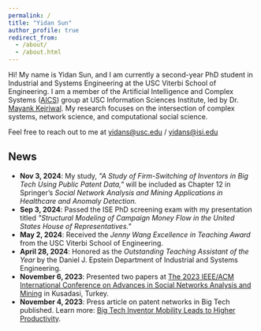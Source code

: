 ```yaml
---
permalink: /
title: "Yidan Sun"
author_profile: true
redirect_from: 
  - /about/
  - /about.html
---
```


Hi! My name is Yidan Sun, and I am currently a second-year PhD student in Industrial and Systems Engineering at the USC Viterbi School of Engineering. I am a member of the Artificial Intelligence and Complex Systems ([AICS](https://aicomplex.github.io/)) group at USC Information Sciences Institute, led by Dr. [Mayank Kejriwal](https://viterbi.usc.edu/directory/faculty/Kejriwal/Mayank). My research focuses on the intersection of complex systems, network science, and computational social science.

Feel free to reach out to me at yidans@usc.edu / yidans@isi.edu

## News
- **Nov 3, 2024**: My study, *"A Study of Firm-Switching of Inventors in Big Tech Using Public Patent Data,"* will be included as Chapter 12 in Springer’s *Social Network Analysis and Mining Applications in Healthcare and Anomaly Detection.*
- **Sep 3, 2024**: Passed the ISE PhD screening exam with my presentation titled *"Structural Modeling of Campaign Money Flow in the United States House of Representatives."*
- **May 2, 2024**: Received the *Jenny Wang Excellence in Teaching Award* from the USC Viterbi School of Engineering.
- **April 28, 2024**: Honored as the *Outstanding Teaching Assistant of the Year* by the Daniel J. Epstein Department of Industrial and Systems Engineering.
- **November 6, 2023**: Presented two papers at [The 2023 IEEE/ACM International Conference on Advances in Social Networks Analysis and Mining](https://asonam.cpsc.ucalgary.ca/2023/) in Kusadasi, Turkey.
- **November 4, 2023**: Press article on patent networks in Big Tech published. Learn more: [Big Tech Inventor Mobility Leads to Higher Productivity](https://www.isi.edu/news/60985/big-tech-inventor-mobility-leads-to-higher-productivity/).


